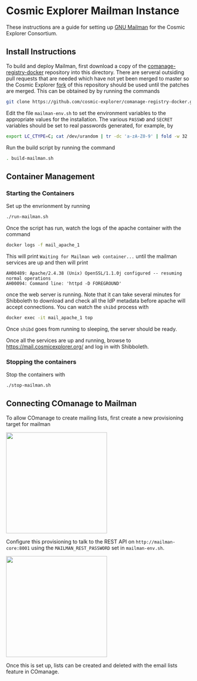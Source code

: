# Cosmic Explorer Mailman Instance

These instructions are a guide for setting up [GNU Mailman](https://www.list.org/) for the Cosmic
Explorer Consortium.

## Install Instructions

To build and deploy Mailman, first download a copy of the
[comanage-registry-docker](https://github.com/Internet2/comanage-registry-docker/)
repository into this directory.  There are serveral outsiding pull requests
that are needed which have not yet been merged to master so the Cosmic Explorer
[fork](https://github.com/cosmic-explorer/comanage-registry-docker) of this
repository should be used until the patches are merged.  This can be obtained
by by running the commands
```sh
git clone https://github.com/cosmic-explorer/comanage-registry-docker.git
```

Edit the file `mailman-env.sh` to set the environment variables to the appropriate values for the installation. The various 
`PASSWD` and `SECRET` variables should be set to real passwords generated, for example, by
```sh
export LC_CTYPE=C; cat /dev/urandom | tr -dc 'a-zA-Z0-9' | fold -w 32 | head -n 1
```

Run the build script by running the command
```sh
. build-mailman.sh
```

## Container Management

### Starting the Containers

Set up the envrionment by running
```sh
./run-mailman.sh
```
Once the script has run, watch the logs of the apache container with the command
```sh
docker logs -f mail_apache_1
```
This will print `Waiting for Mailman web container...` until the mailman services are up and then will print
```
AH00489: Apache/2.4.38 (Unix) OpenSSL/1.1.0j configured -- resuming normal operations
AH00094: Command line: 'httpd -D FOREGROUND'
```
once the web server is running. Note that it can take several minutes for Shibboleth to download and check all the IdP metadata before apache will accept connections. You can watch the `shibd` process with
```sh
docker exec -it mail_apache_1 top
```
Once `shibd` goes from running to sleeping, the server should be ready.

Once all the services are up and running, browse to https://mail.cosmicexplorer.org/ and log in with Shibboleth.

### Stopping the containers 

Stop the containers with
```sh
./stop-mailman.sh
```

## Connecting COmanage to Mailman

To allow COmanage to create mailing lists, first create a new provisioning target for mailman

<img src="https://raw.githubusercontent.com/cosmic-explorer/ce-it-infrastructure/master/mail/create-provisioning-target.png" width="275">

Configure this provisioning to talk to the REST API on `http://mailman-core:8001` using the `MAILMAN_REST_PASSWORD` set in `mailman-env.sh`. 

<img src="https://raw.githubusercontent.com/cosmic-explorer/ce-it-infrastructure/master/mail/configure-provisioning-target.png" width="275">

Once this is set up, lists can be created and deleted with the email lists feature in COmanage.
